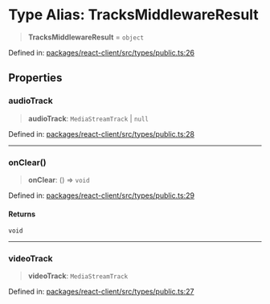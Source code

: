 # Type Alias: TracksMiddlewareResult

> **TracksMiddlewareResult** = `object`

Defined in: [packages/react-client/src/types/public.ts:26](https://github.com/fishjam-cloud/web-client-sdk/blob/cca0d7a57568ca97560c29d27fcd8b63f2678492/packages/react-client/src/types/public.ts#L26)

## Properties

### audioTrack

> **audioTrack**: `MediaStreamTrack` \| `null`

Defined in: [packages/react-client/src/types/public.ts:28](https://github.com/fishjam-cloud/web-client-sdk/blob/cca0d7a57568ca97560c29d27fcd8b63f2678492/packages/react-client/src/types/public.ts#L28)

***

### onClear()

> **onClear**: () => `void`

Defined in: [packages/react-client/src/types/public.ts:29](https://github.com/fishjam-cloud/web-client-sdk/blob/cca0d7a57568ca97560c29d27fcd8b63f2678492/packages/react-client/src/types/public.ts#L29)

#### Returns

`void`

***

### videoTrack

> **videoTrack**: `MediaStreamTrack`

Defined in: [packages/react-client/src/types/public.ts:27](https://github.com/fishjam-cloud/web-client-sdk/blob/cca0d7a57568ca97560c29d27fcd8b63f2678492/packages/react-client/src/types/public.ts#L27)
